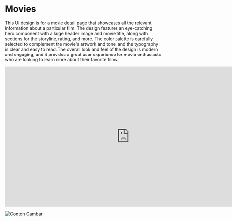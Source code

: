 # Movies
This UI design is for a movie detail page that showcases all the relevant information about a particular film. The design features an eye-catching hero component with a large header image and movie title, along with sections for the storyline, rating, and more. The color palette is carefully selected to complement the movie's artwork and tone, and the typography is clear and easy to read. The overall look and feel of the design is modern and engaging, and it provides a great user experience for movie enthusiasts who are looking to learn more about their favorite films.

<iframe style="border: 1px solid rgba(0, 0, 0, 0.1);" width="800" height="450" src="https://www.figma.com/embed?embed_host=share&url=https%3A%2F%2Fwww.figma.com%2Ffile%2F77NBryIfpMmO11VUlKH5AB%2FMovies.io-(Community)%3Fnode-id%3D0%253A1%26t%3DFBAdjE0RugPNwlZt-1" allowfullscreen></iframe>

![Contoh Gambar](https://github.com/ppunns/Web_Design/blob/main/preview.png "priview.png")
